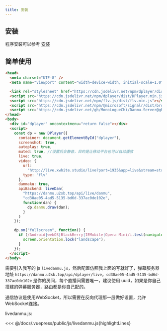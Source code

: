 ```yaml
---
title: 安装
---
```


## 安装

程序安装可以参考 [安装](/danmu/install.md)

## 简单使用

```html
<head>
  <meta charset="UTF-8" />
  <meta name="viewport" content="width=device-width, initial-scale=1.0" />

  <link rel="stylesheet" href="https://cdn.jsdelivr.net/npm/dplayer/dist/DPlayer.min.css" />
  <script src="https://cdn.jsdelivr.net/npm/dplayer/dist/DPlayer.min.js"></script>
  <script src="https://cdn.jsdelivr.net/npm/flv.js/dist/flv.min.js"></script>
  <script src="https://cdn.jsdelivr.net/npm/@microsoft/signalr/dist/browser/signalr.min.js"></script>
  <script src="https://cdn.jsdelivr.net/gh/MonoLogueChi/Danmu.Server@gh-pages/js/livedanmu.js"></script>
</head>
<body>
  <div id="dplayer" oncontextmenu="return false"></div>
  <script>
    const dp = new DPlayer({
      container: document.getElementById("dplayer"),
      screenshot: true,
      autoplay: true,
      muted: true, //设置后会静音，目的是让移动平台也可以自动播放
      live: true,
      video: {
        url:
          "http://live.xwhite.studio/live?port=1935&app=live&stream=streamname",
        type: "flv"
      },
      danmaku: true,
      apiBackend: liveDan(
        "https://danmu.u2sb.top/api/live/danmu",
        "cd30ae05-4ad5-5135-bd6d-337ac0de102e",
        function(dan) {
          dp.danmu.draw(dan);
        }
      )
    });

    dp.on("fullscreen", function() {
      if (/Android|webOS|BlackBerry|IEMobile|Opera Mini/i.test(navigator.userAgent)) {
        screen.orientation.lock("landscape");
      }
    });
  </script>
</body>
```

需要引入我写的 js `livedanmu.js`，然后配置仿照我上面的写就好了，弹幕服务器地址 `https://danmu.u2sb.top/api/dplayer/live`，`cd30ae05-4ad5-5135-bd6d-337ac0de102e` 是你的房间，每个直播间需要唯一，建议使用 uuid，如果是你自己搭建的弹幕服务器，路由都是你自己配的。

通信协议是使用WebSocket，所以需要在反向代理那一层做好设置，允许WebSocket连接。

livedanmu.js:

<<< @/docs/.vuepress/public/js/livedanmu.js{highlightLines}

<ClientOnly>
  <Vssue title="安装-Live | 弹幕服务器文档" />
</ClientOnly>